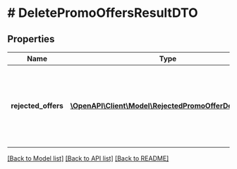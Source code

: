 # # DeletePromoOffersResultDTO

## Properties

Name | Type | Description | Notes
------------ | ------------- | ------------- | -------------
**rejected_offers** | [**\OpenAPI\Client\Model\RejectedPromoOfferDeleteDTO[]**](RejectedPromoOfferDeleteDTO.md) | Товары, при удалении которых появились ошибки.  Возвращается, только если есть такие товары. | [optional]

[[Back to Model list]](../../README.md#models) [[Back to API list]](../../README.md#endpoints) [[Back to README]](../../README.md)
